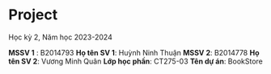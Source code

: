 # Project

Học kỳ 2, Năm học 2023-2024

**MSSV 1** :
B2014793
**Họ tên SV 1**:
Huỳnh Ninh Thuận
**MSSV 2**:
B2014778
**Họ tên SV 2**:
Vương Minh Quân
**Lớp học phần**:
CT275-03
**Tên dự án**:
BookStore
